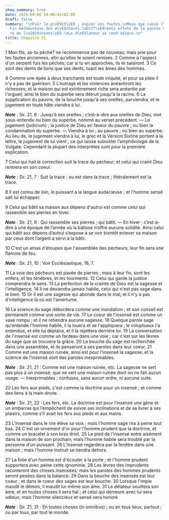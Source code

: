 ```yaml
---
show_summary: true
date: 2024-09-06 20:00:41+02:00
draft: false
summary: "\nFuir le p\xE9ch\xE9 ; expier ses fautes.\nMaux que cause l\u2019orgueil.\n\
  Fin malheureuse des m\xE9chants.\nDiff\xE9rents effets de la parole sage.\nCaract\xE8\
  re de l\u2019insens\xE9.\nLe d\xE9lateur se rend odieux.\n"
title: Chapitre 21
---
```





1 Mon fils, as-tu péché? ne recommence pas de nouveau; mais prie pour tes fautes anciennes, afin qu'elles te soient remises. 2 Comme à l'aspect d'un serpent fuis les péchés; car si tu en approches, ils te saisiront. 3 Ce sont des dents de lions que ses dents, tuant les âmes des hommes.


4 Comme une épée à deux tranchants est toute iniquité, et pour sa plaie il n'y a pas de guérison. 5 L'outrage et les violences anéantiront les richesses; et la maison qui est extrêmement riche sera anéantie par l'orgueil; ainsi le bien du superbe sera détruit jusqu'à la racine. 6 La supplication du pauvre, de la bouche jusqu'à ses oreilles, parviendra, et le jugement en toute hâte viendra à lui.

***Note*** :  Sir. 21, 6 : Jusqu’à ses oreilles ; c’est-à-dire aux oreilles de Dieu, mot sous-entendu ou bien du superbe, nommé au verset précédent. ― Le jugement (judicium) ; la justice de Dieu en faveur du pauvre ; ou bien la condamnation du superbe. ― Viendra à lui ; au pauvre ; ou bien au superbe. Au lieu de, le jugement viendra à lui, le grec et la Version Sixtine portent à la lettre, le jugement de lui vient ; ce qui laisse subsister l’amphibologie de la Vulgate. Cependant la plupart des interprètes sont pour la première explication.

7 Celui qui hait la correction suit la trace du pécheur; et celui qui craint Dieu rentrera en son coeur.

***Note*** :  Sir. 21, 7 : Suit la trace ; ou est dans la trace ; littéralement est la trace.

8 Il est connu de loin, le puissant à la langue audacieuse ; et l'homme sensé sait lui échapper.


9 Celui qui bâtit sa maison aux dépens d'autrui est comme celui qui rassemble ses pierres en hiver.

***Note*** :  Sir. 21, 9 : Qui rassemble ses pierres ; qui bâtit. ― En hiver ; c’est-à-dire à une époque de l’année où la bâtisse n’offre aucune solidité. Ainsi celui qui bâtit aux dépens d’autrui s’expose à se voir bientôt enlever sa maison par ceux dont l’argent a servi à la bâtir.

10 C'est un amas d'étoupes que l'assemblée des pécheurs; leur fin sera une flamme de feu.

***Note*** :  Sir. 21, 10 : Voir Ecclésiastique, 16, 7.


11 La voie des pécheurs est pavée de pierres ; mais à leur fin, sont les enfers, et les ténèbres, et les tourments. 12 Celui qui garde la justice comprendra le sens. 13 La perfection de la crainte de Dieu est la sagesse et l'intelligence. 14 Il ne deviendra jamais habile, celui qui n'est pas sage dans le bien. 15 Or il est une sagesse qui abonde dans le mal; et il n'y a pas d'intelligence là où est l'amertume.


16 La science du sage débordera comme une inondation ; et son conseil est permanent comme une sorte de vie. 17 Le coeur de l'insensé est comme un vase rompu ; et il ne retiendra aucune sagesse. 18 Quelque parole sage qu'entende l'homme habile, il la louera et se l'appliquera ; le voluptueux l'a entendue, et elle lui déplaira, et il la rejettera derrière lui. 19 La conversation de l'insensé est comme un fardeau dans une voie ; car c'est sur les lèvres du sage que se trouvera la grâce. 20 La bouche du sage est recherchée dans une assemblée, et ils penseront à ses paroles dans leur coeur. 21 Comme est une maison ruinée, ainsi est pour l'insensé la sagesse; et la science de l'insensé sont des paroles inexprimables.

***Note*** :  Sir. 21, 21 : Comme est une maison ruinée, etc. La sagesse ne sert pas plus à un insensé, que ne sert une maison ruinée dont on ne fait aucun usage. ― Inexprimables ; confuses, sans aucun ordre, ni aucune suite.


22 Les fers aux pieds, c'est comme la doctrine pour un insensé ; et comme des liens à la main droite.

***Note*** :  Sir. 21, 22 : Les fers, etc. La doctrine est pour l’insensé une gêne et un embarras qui l’empêchent de suivre ses inclinations et de se livrer à ses plaisirs, comme s’il avait les fers aux pieds et aux mains.

23 L'insensé dans le rire élève sa voix ; mais l'homme sage rira à peine tout bas. 24 C'est un ornement d'or pour l'homme prudent que la doctrine, et comme un bracelet à son bras droit. 25 Le pied de l'insensé entre aisément dans la maison de son prochain; mais l'homme habile sera troublé par la personne d'un puissant. 26 L'insensé regardera par la fenêtre dans une maison ; mais l'homme instruit se tiendra dehors.


27 La folie d'un homme est d'écouter à la porte ; et l'homme prudent supportera avec peine cette ignominie. 28 Les lèvres des imprudents raconteront des choses insensées; mais les paroles des hommes prudents seront pesées dans la balance. 29 Dans la bouche des insensés est leur coeur ; et dans le coeur des sages est leur bouche. 30 Lorsque l'impie maudit le démon, il maudit lui-même son âme. 31 Le délateur souillera son âme, et en toutes choses il sera haï ; et celui qui demeure avec lui sera odieux; mais l'homme silencieux et sensé sera honoré.

***Note*** :  Sir. 21, 31 : En toutes choses (in omnibus) ; ou en tous lieux, partout ; ou par tous, par tout le monde.

